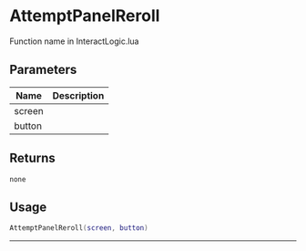 # AttemptPanelReroll

Function name in InteractLogic.lua

## Parameters

| Name   | Description |
| ------ | ----------- |
| screen |             |
| button |             |

## Returns

`none`

## Usage

```lua
AttemptPanelReroll(screen, button)
```

---
